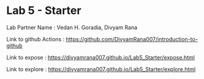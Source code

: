 # Lab 5 - Starter

Lab Partner Name : Vedan H. Goradia, Divyam Rana

Link to github Actions :  https://github.com/DivyamRana007/introduction-to-github

Link to expose : https://divyamrana007.github.io/Lab5_Starter/expose.html

Link to explore : https://divyamrana007.github.io/Lab5_Starter/explore.html

